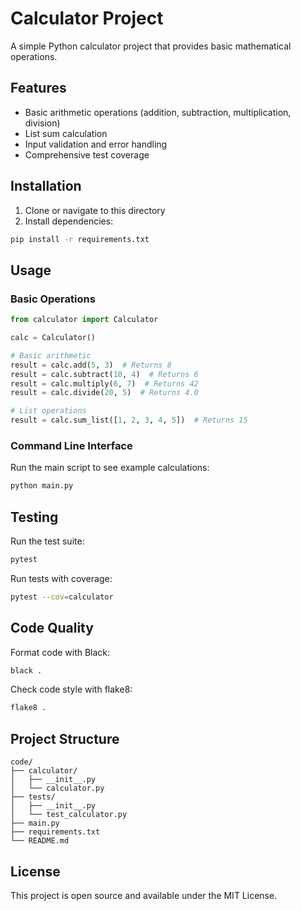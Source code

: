 # Calculator Project

A simple Python calculator project that provides basic mathematical operations.

## Features

- Basic arithmetic operations (addition, subtraction, multiplication, division)
- List sum calculation
- Input validation and error handling
- Comprehensive test coverage

## Installation

1. Clone or navigate to this directory
2. Install dependencies:

```bash
pip install -r requirements.txt
```

## Usage

### Basic Operations

```python
from calculator import Calculator

calc = Calculator()

# Basic arithmetic
result = calc.add(5, 3)  # Returns 8
result = calc.subtract(10, 4)  # Returns 6
result = calc.multiply(6, 7)  # Returns 42
result = calc.divide(20, 5)  # Returns 4.0

# List operations
result = calc.sum_list([1, 2, 3, 4, 5])  # Returns 15
```

### Command Line Interface

Run the main script to see example calculations:

```bash
python main.py
```

## Testing

Run the test suite:

```bash
pytest
```

Run tests with coverage:

```bash
pytest --cov=calculator
```

## Code Quality

Format code with Black:

```bash
black .
```

Check code style with flake8:

```bash
flake8 .
```

## Project Structure

```
code/
├── calculator/
│   ├── __init__.py
│   └── calculator.py
├── tests/
│   ├── __init__.py
│   └── test_calculator.py
├── main.py
├── requirements.txt
└── README.md
```

## License

This project is open source and available under the MIT License.
